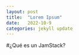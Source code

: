 ```yaml
---
layout: post
title:  "Lorem Ipsum"
date:   2022-10-9
categories: jekyll update
---
```


#¿Qué es un JamStack?


